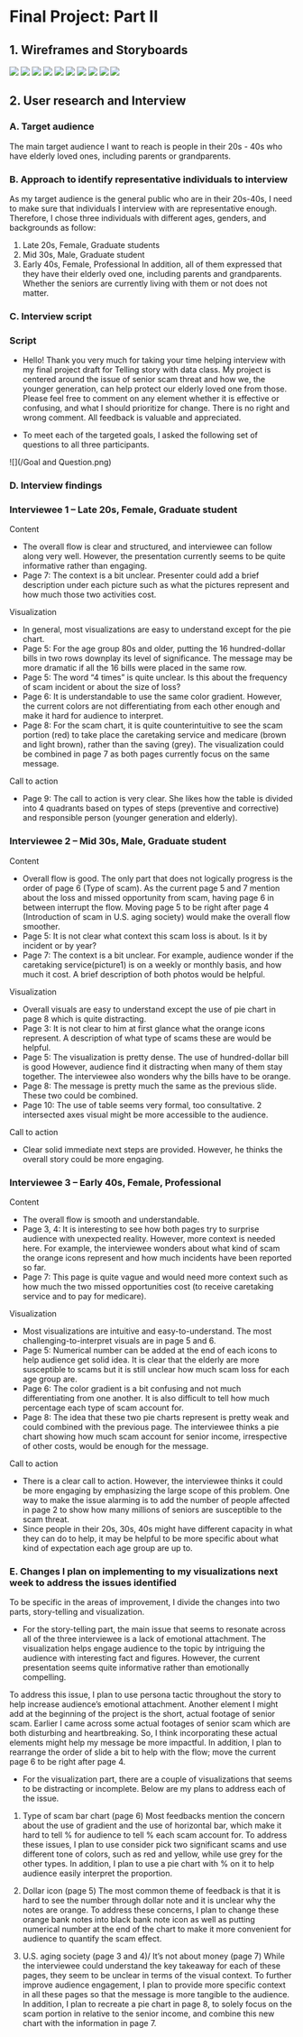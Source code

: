 # Final Project: Part II

## 1. Wireframes and Storyboards
![](/Picture1.png)
![](/Picture2.png)
![](/Picture3.png)
![](/Picture4.png)
![](/Picture5.png)
![](/Picture6.png)
![](/Picture7.png)
![](/Picture8.png)
![](/Picture9.png)
![](/Picture10.png)


## 2. User research and Interview

### A. Target audience 

The main target audience I want to reach is people in their 20s - 40s who have elderly loved ones, including parents or grandparents.

### B. Approach to identify representative individuals to interview

As my target audience is the general public who are in their 20s-40s, I need to make sure that individuals I interview with are representative enough. Therefore, I chose three individuals with different ages, genders, and backgrounds as follow:
1. Late 20s, Female, Graduate students
2. Mid 30s, Male, Graduate student
3. Early 40s, Female, Professional
In addition, all of them expressed that they have their elderly oved one, including parents and grandparents. Whether the seniors are currently living with them or not does not matter.

### C. Interview script 

### Script
- Hello! Thank you very much for taking your time helping interview with my final project draft for Telling story with data class. My project is centered around the issue of senior scam threat and how we, the younger generation, can help protect our elderly loved one from those. Please feel free to comment on any element whether it is effective or confusing, and what I should prioritize for change. There is no right and wrong comment. All feedback is valuable and appreciated.

- To meet each of the targeted goals, I asked the following set of questions to all three participants.

![](/Goal and Question.png)



### D. Interview findings

### Interviewee 1 – Late 20s, Female, Graduate student

Content
-	The overall flow is clear and structured, and interviewee can follow along very well. However, the presentation currently seems to be quite informative rather than engaging. 
-	Page 7: The context is a bit unclear. Presenter could add a brief description under each picture such as what the pictures represent and how much those two activities cost. 

Visualization
-	In general, most visualizations are easy to understand except for the pie chart.
-	Page 5:  For the age group 80s and older, putting the 16 hundred-dollar bills in two rows downplay its level of significance. The message may be more dramatic if all the 16 bills were placed in the same row.
-	Page 5: The word “4 times” is quite unclear. Is this about the frequency of scam incident or about the size of loss?
-	Page 6: It is understandable to use the same color gradient. However, the current colors are not differentiating from each other enough and make it hard for audience to interpret. 
-	Page 8: For the scam chart, it is quite counterintuitive to see the scam portion (red) to take place the caretaking service and medicare (brown and light brown), rather than the saving (grey). The visualization could be combined in page 7 as both pages currently focus on the same message. 

Call to action
-	Page 9: The call to action is very clear. She likes how the table is divided into 4 quadrants based on types of steps (preventive and corrective) and responsible person (younger generation and elderly).  


### Interviewee 2 – Mid 30s, Male, Graduate student

Content
-	Overall flow is good. The only part that does not logically progress is the order of page 6 (Type of scam). As the current page 5 and 7 mention about the loss and missed opportunity from scam, having page 6 in between interrupt the flow. Moving page 5 to be right after page 4 (Introduction of scam in U.S. aging society) would make the overall flow smoother. 
-	Page 5: It is not clear what context this scam loss is about. Is it by incident or by year?
-	Page 7: The context is a bit unclear. For example, audience wonder if the caretaking service(picture1) is on a weekly or monthly basis, and how much it cost. A brief description of both photos would be helpful. 

Visualization
-	Overall visuals are easy to understand except the use of pie chart in page 8 which is quite distracting.
-	Page 3: It is not clear to him at first glance what the orange icons represent. A description of what type of scams these are would be helpful.
-	Page 5: The visualization is pretty dense. The use of hundred-dollar bill is good However, audience find it distracting when many of them stay together. The interviewee also wonders why the bills have to be orange.  
-	Page 8: The message is pretty much the same as the previous slide. These two could be combined. 
-	Page 10:  The use of table seems very formal, too consultative. 2 intersected axes visual might be more accessible to the audience. 

Call to action
-	Clear solid immediate next steps are provided. However, he thinks the overall story could be more engaging. 


### Interviewee 3 – Early 40s, Female, Professional

Content
-	The overall flow is smooth and understandable.
-	Page 3, 4: It is interesting to see how both pages try to surprise audience with unexpected reality. However, more context is needed here. For example, the interviewee wonders about what kind of scam the orange icons represent and how much incidents have been reported so far.
-	Page 7: This page is quite vague and would need more context such as how much the two missed opportunities cost (to receive caretaking service and to pay for medicare). 

Visualization
-	Most visualizations are intuitive and easy-to-understand. The most challenging-to-interpret visuals are in page 5 and 6.
-	Page 5: Numerical number can be added at the end of each icons to help audience get solid idea. It is clear that the elderly are more susceptible to scams but it is still unclear how much scam loss for each age group are.  
-	Page 6: The color gradient is a bit confusing and not much differentiating from one another. It is also difficult to tell how much percentage each type of scam account for. 
-	Page 8: The idea that these two pie charts represent is pretty weak and could combined with the previous page. The interviewee thinks a pie chart showing how much scam account for senior income, irrespective of other costs, would be enough for the message. 

Call to action
-	There is a clear call to action. However, the interviewee thinks it could be more engaging by emphasizing the large scope of this problem. One way to make the issue alarming is to add the number of people affected in page 2 to show how many millions of seniors are susceptible to the scam threat. 
-	Since people in their 20s, 30s, 40s might have different capacity in what they can do to help, it may be helpful to be more specific about what kind of expectation each age group are up to. 



### E. Changes I plan on implementing to my visualizations next week to address the issues identified

To be specific in the areas of improvement, I divide the changes into two parts, story-telling and visualization. 
- For the story-telling part, the main issue that seems to resonate across all of the three interviewee is a lack of emotional attachment. The visualization helps engage audience to the topic by intriguing the audience with interesting fact and figures. However, the current presentation seems quite informative rather than emotionally compelling. 

To address this issue, I plan to use persona tactic throughout the story to help increase audience’s emotional attachment. Another element I might add at the beginning of the project is the short, actual footage of senior scam. Earlier I came across some actual footages of senior scam which are both disturbing and heartbreaking. So, I think incorporating these actual elements might help my message be more impactful. In addition, I plan to rearrange the order of slide a bit to help with the flow; move the current page 6 to be right after page 4. 


- For the visualization part, there are a couple of visualizations that seems to be distracting or incomplete. Below are my plans to address each of the issue.  

1. Type of scam bar chart (page 6) 
Most feedbacks mention the concern about the use of gradient and the use of horizontal bar, which make it hard to tell % for audience to tell % each scam account for. To address these issues, I plan to use consider pick two significant scams and use different tone of colors, such as red and yellow, while use grey for the other types. In addition, I plan to use a pie chart with % on it to help audience easily interpret the proportion. 

2. Dollar icon (page 5) 
The most common theme of feedback is that it is hard to see the number through dollar note and it is unclear why the notes are orange. To address these concerns, I plan to change these orange bank notes into black bank note icon as well as putting numerical number at the end of the chart to make it more convenient for audience to quantify the scam effect.

3. U.S. aging society (page 3 and 4)/ It’s not about money (page 7) 
While the interviewee could understand the key takeaway for each of these pages, they seem to be unclear in terms of the visual context. To further improve audience engagement, I plan to provide more specific context in all these pages so that the message is more tangible to the audience. In addition, I plan to recreate a pie chart in page 8, to solely focus on the scam portion in relative to the senior income, and combine this new chart with the information in page 7. 




